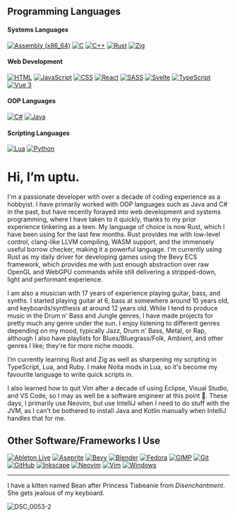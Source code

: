 ## Programming Languages

#### Systems Languages
[![Assembly (x86_64)](https://img.shields.io/badge/assembly%20(x64)-black?style=for-the-badge&logo=AssemblyScript)](https://en.wikipedia.org/wiki/X86_assembly_language)
[![C](https://img.shields.io/badge/c-black?style=for-the-badge&logo=c)](https://www.iso.org/standard/74528.html)
[![C++](https://img.shields.io/badge/c++-black?style=for-the-badge&logo=cplusplus)](https://isocpp.org/)
[![Rust](https://img.shields.io/badge/rust-black?style=for-the-badge&logo=rust)](https://www.rust-lang.org/)
[![Zig](https://img.shields.io/badge/Zig-black?style=for-the-badge&logo=Zig)](https://ziglang.org/)

#### Web Development
[![HTML](https://img.shields.io/badge/HTML-black?style=for-the-badge&logo=html5)](https://html.spec.whatwg.org/)
[![JavaScript](https://img.shields.io/badge/JavaScript-black?style=for-the-badge&logo=javascript)](https://www.ecma-international.org/publications-and-standards/standards/ecma-262/)
[![CSS](https://img.shields.io/badge/CSS-black?style=for-the-badge&logo=CSS3)](https://www.w3.org/TR/CSS/#css)
[![React](https://img.shields.io/badge/React-black?style=for-the-badge&logo=react)](https://react.dev/)
[![SASS](https://img.shields.io/badge/SASS-black?style=for-the-badge&logo=sass)](https://sass-lang.com/)
[![Svelte](https://img.shields.io/badge/Svelte-black?style=for-the-badge&logo=svelte)](https://svelte.dev/)
[![TypeScript](https://img.shields.io/badge/TypeScript-black?style=for-the-badge&logo=TypeScript)](https://www.typescriptlang.org/)
[![Vue 3](https://img.shields.io/badge/Vue-black?style=for-the-badge&logo=vue.js)](https://vuejs.org/)

#### OOP Languages
[![C#](https://img.shields.io/badge/c%23-black?style=for-the-badge&logo=csharp)](https://learn.microsoft.com/en-us/dotnet/csharp/)
[![Java](https://img.shields.io/badge/Java-black?style=for-the-badge&logo=openJDK)](https://www.java.com/en/)

#### Scripting Languages
[![Lua](https://img.shields.io/badge/Lua-black?style=for-the-badge&logo=lua)](http://www.lua.org/)
[![Python](https://img.shields.io/badge/Python-black?style=for-the-badge&logo=python)](https://www.python.org/)

# Hi, I’m uptu.

I'm a passionate developer with over a decade of coding experience as a hobbyist. I have primarily worked with OOP languages such as Java and C# in the past, but have recently forayed into web development and systems programming, where I have taken to it quickly, thanks to my prior experience tinkering as a teen. My language of choice is now Rust, which I have been using for the last few months. Rust provides me with low-level control, clang-like LLVM compiling, WASM support, and the immensely useful borrow checker, making it a powerful language. I'm currently using Rust as my daily driver for developing games using the Bevy ECS framework, which provides me with just enough abstraction over raw OpenGL and WebGPU commands while still delivering a stripped-down, light and performant experience.

I am also a musician with 17 years of experience playing guitar, bass, and synths. I started playing guitar at 6, bass at somewhere around 10 years old, and keyboards/synthesis at around 12 years old. While I tend to produce music in the Drum n' Bass and Jungle genres, I have made projects for pretty much any genre under the sun. I enjoy listening to different genres depending on my mood, typically Jazz, Drum n' Bass, Metal, or Rap, although I also have playlists for Blues/Bluegrass/Folk, Ambient, and other genres I like; they're for more niche moods.

I’m currently learning Rust and Zig as well as sharpening my scripting in TypeScript, Lua, and Ruby. I make Noita mods in Lua, so it's become my favourite language to write quick scripts in.

I also learned how to quit Vim after a decade of using Eclipse, Visual Studio, and VS Code, so I may as well be a software engineer at this point 🗿. These days, I primarily use Neovim, but use IntelliJ when I need to do stuff with the JVM, as I can't be bothered to install Java and Kotlin manually when IntelliJ handles that for me.

## Other Software/Frameworks I Use
[![Ableton Live](https://img.shields.io/badge/Ableton%20Live-black?style=for-the-badge&logo=abletonlive)](https://www.ableton.com/en/live/)
[![Aseprite](https://img.shields.io/badge/Aseprite-black?style=for-the-badge&logo=aseprite)](https://www.aseprite.org/)
[![Bevy](https://img.shields.io/badge/Bevy-black?style=for-the-badge&logo=twitter)](https://bevyengine.org/)
[![Blender](https://img.shields.io/badge/Blender-black?style=for-the-badge&logo=blender)](https://www.blender.org/)
[![Fedora](https://img.shields.io/badge/Fedora-black?style=for-the-badge&logo=fedora)](https://www.fedoraproject.org/)
[![GIMP](https://img.shields.io/badge/GIMP-black?style=for-the-badge&logo=gimp)](https://www.gimp.org/)
[![Git](https://img.shields.io/badge/Git-black?style=for-the-badge&logo=git)](https://git-scm.com/)
[![GitHub](https://img.shields.io/badge/GitHub-black?style=for-the-badge&logo=github)](https://github.com/uptudev)
[![Inkscape](https://img.shields.io/badge/Inkscape-black?style=for-the-badge&logo=inkscape)](https://inkscape.org/)
[![Neovim](https://img.shields.io/badge/neovim-black?style=for-the-badge&logo=neovim)](https://neovim.io/)
[![Vim](https://img.shields.io/badge/Vim-black?style=for-the-badge&logo=Vim)](https://www.vim.org/)
[![Windows](https://img.shields.io/badge/Windows-black?style=for-the-badge&logo=Windows)](https://www.microsoft.com/en-us/windows)

___

<!---
uptudev/uptudev is a ✨ special ✨ repository because its `README.md` (this file) appears on your GitHub profile.
You can click the Preview link to take a look at your changes.
--->
I have a kitten named Bean after Princess Tiabeanie from *Disenchantment*. She gets jealous of my keyboard.

![DSC_0053-2](https://user-images.githubusercontent.com/91502176/211142366-fc9d4b03-c626-48cd-b58d-de90267d0dbe.jpg)
